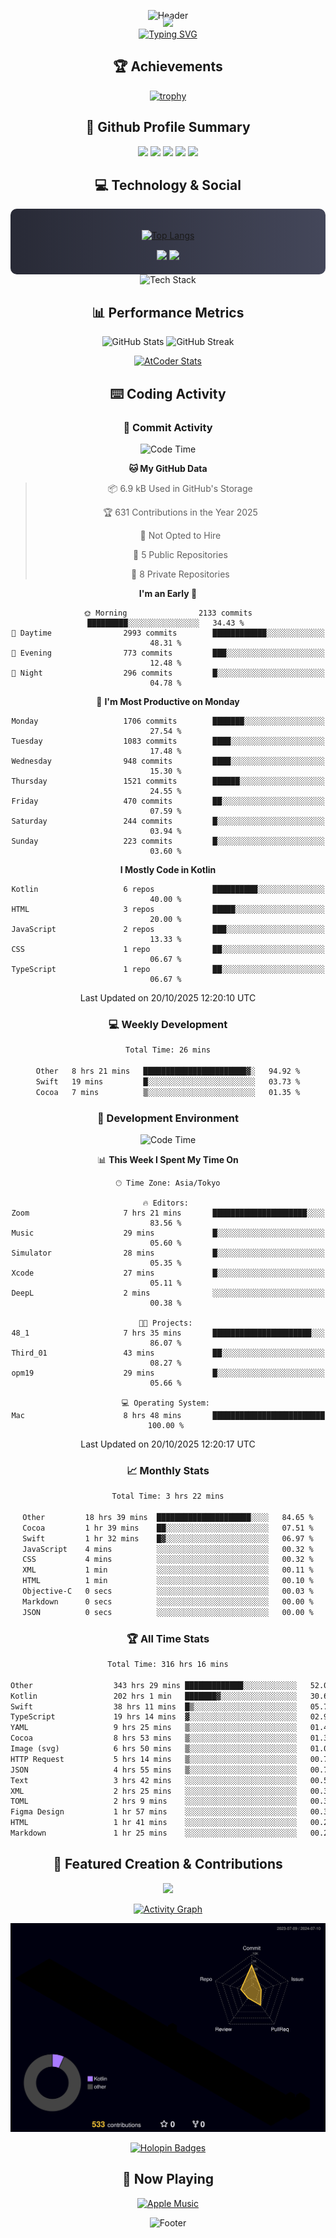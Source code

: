 <div align="center">
  
![Header](https://capsule-render.vercel.app/api?type=waving&color=gradient&customColorList=12&height=300&section=header&text=Welcome%20to%20Batapii's%20Universe&fontSize=50&animation=fadeIn&fontAlignY=40&desc=Android%20Developer%20|%20Kotlin%20LOVE%20)

<div style="margin-top: -20px;">
  <img src="https://readme-typing-svg.herokuapp.com/?lines=Crafting+Android+Experiences;Building+Tomorrow's+Apps+Today;Always+Learning,+Always+Growing&font=Fira%20Code&center=true&width=440&height=45&color=f75c7e&vCenter=true&size=22&pause=1000">
</div>

<a href="https://git.io/typing-svg">
  <img src="https://readme-typing-svg.demolab.com?font=Fira+Code&weight=600&size=28&duration=4000&pause=1000&center=true&vCenter=true&width=800&lines=Hey+there!+I'm+Batapii+%F0%9F%91%8B;Android+Developer+from+Japan+%F0%9F%87%AF%F0%9F%87%B5" alt="Typing SVG" />
</a>

## 🏆 Achievements

[![trophy](https://github-profile-trophy.vercel.app/?username=batapii&theme=onestar&no-frame=true&no-bg=true&column=8&rank=SECRET,SSS,SS,S,AAA,AA,A,B,C,?&margin-w=10&margin-h=10)](https://github.com/ryo-ma/github-profile-trophy)

## 🎯 Github Profile Summary

<div align="center">
  <img src="http://github-profile-summary-cards.vercel.app/api/cards/profile-details?username=batapii&theme=radical" />
  <img src="http://github-profile-summary-cards.vercel.app/api/cards/repos-per-language?username=batapii&theme=radical" />
  <img src="http://github-profile-summary-cards.vercel.app/api/cards/most-commit-language?username=batapii&theme=radical" />
  <img src="http://github-profile-summary-cards.vercel.app/api/cards/stats?username=batapii&theme=radical" />
  <img src="http://github-profile-summary-cards.vercel.app/api/cards/productive-time?username=batapii&theme=radical" />
</div>

## 💻 Technology & Social

<div align="center" style="background: linear-gradient(to right, #282A36, #44475A); padding: 20px; border-radius: 10px;">

[![Top Langs](https://github-readme-stats.vercel.app/api/top-langs/?username=batapii
)](https://github.com/anuraghazra/github-readme-stats)

<div style="margin-top: 15px">
<a href="https://github.com/batapii"><img src="https://img.shields.io/github/followers/batapii?style=for-the-badge&logo=github&label=Follow&color=ff6e96&labelColor=282A36"/></a>
<a href="https://twitter.com/batapii3939"><img src="https://img.shields.io/twitter/follow/batapii?style=for-the-badge&logo=twitter&color=1DA1F2&labelColor=282A36&label= Twitter"/></a>
</div>

</div>

<div align="center">
<img src="https://github-readme-tech-stack.vercel.app/api/cards?title=Tech+Stack&align=center&titleAlign=center&fontSize=20&lineHeight=10&lineCount=4&theme=github_dark&width=800&bg=%230D1117&badge=%23161B22&border=%2321262D&titleColor=%2358A6FF&line1=kotlin%2Ckotlin%2C0095D5%3Bandroid%2Candroid%2C00ff00%3Bjetpackcompose%2Cjetpack%2C4285F4%3B&line2=swift%2Cswift%2CFA7343%3Bfirebase%2Cfirebase%2CFFCA28%3Bgithub%2Cgithub%2C181717%3B&line3=typescript%2Ctypescript%2C3178C6%3Bgraphql%2Cgraphql%2CE10098%3Bsupabase%2Csupabase%2C3FCF8E%3B&line4=gradle%2Cgradle%2C02303A%3Bgitkraken%2Cgitkraken%2C179287%3Bpostman%2Cpostman%2CFF6C37%3B" alt="Tech Stack" />
</div>



## 📊 Performance Metrics

<div align="center">

![GitHub Stats](https://github-readme-stats.vercel.app/api?username=batapii&show_icons=true&theme=radical&hide_border=true&bg_color=0D1117)
![GitHub Streak](https://github-readme-streak-stats.herokuapp.com/?user=batapii&theme=radical&hide_border=true&background=0D1117)

[![AtCoder Stats](https://atcoder-readme-stats.vercel.app/stats/batapii3939?theme=dark&show_history=5&width=495)](https://github.com/iwbc-mzk/atcoder-readme-stats)

</div>

## ⌨️ Coding Activity

### 🌟 Commit Activity
<!--START_SECTION:commit-stats-->
![Code Time](http://img.shields.io/badge/Code%20Time-659%20hrs%2045%20mins-blue)

**🐱 My GitHub Data** 

> 📦 6.9 kB Used in GitHub's Storage 
 > 
> 🏆 631 Contributions in the Year 2025
 > 
> 🚫 Not Opted to Hire
 > 
> 📜 5 Public Repositories 
 > 
> 🔑 8 Private Repositories 
 > 
**I'm an Early 🐤** 

```text
🌞 Morning                2133 commits        █████████░░░░░░░░░░░░░░░░   34.43 % 
🌆 Daytime                2993 commits        ████████████░░░░░░░░░░░░░   48.31 % 
🌃 Evening                773 commits         ███░░░░░░░░░░░░░░░░░░░░░░   12.48 % 
🌙 Night                  296 commits         █░░░░░░░░░░░░░░░░░░░░░░░░   04.78 % 
```
📅 **I'm Most Productive on Monday** 

```text
Monday                   1706 commits        ███████░░░░░░░░░░░░░░░░░░   27.54 % 
Tuesday                  1083 commits        ████░░░░░░░░░░░░░░░░░░░░░   17.48 % 
Wednesday                948 commits         ████░░░░░░░░░░░░░░░░░░░░░   15.30 % 
Thursday                 1521 commits        ██████░░░░░░░░░░░░░░░░░░░   24.55 % 
Friday                   470 commits         ██░░░░░░░░░░░░░░░░░░░░░░░   07.59 % 
Saturday                 244 commits         █░░░░░░░░░░░░░░░░░░░░░░░░   03.94 % 
Sunday                   223 commits         █░░░░░░░░░░░░░░░░░░░░░░░░   03.60 % 
```


**I Mostly Code in Kotlin** 

```text
Kotlin                   6 repos             ██████████░░░░░░░░░░░░░░░   40.00 % 
HTML                     3 repos             █████░░░░░░░░░░░░░░░░░░░░   20.00 % 
JavaScript               2 repos             ███░░░░░░░░░░░░░░░░░░░░░░   13.33 % 
CSS                      1 repo              ██░░░░░░░░░░░░░░░░░░░░░░░   06.67 % 
TypeScript               1 repo              ██░░░░░░░░░░░░░░░░░░░░░░░   06.67 % 
```




 Last Updated on 20/10/2025 12:20:10 UTC
<!--END_SECTION:commit-stats-->

### 💻 Weekly Development
<!--START_SECTION:wakatime-->

```txt
Total Time: 26 mins

Other   8 hrs 21 mins   ███████████████████████▓░   94.92 %
Swift   19 mins         █░░░░░░░░░░░░░░░░░░░░░░░░   03.73 %
Cocoa   7 mins          ▒░░░░░░░░░░░░░░░░░░░░░░░░   01.35 %
```

<!--END_SECTION:wakatime-->

### 🔨 Development Environment
<!--START_SECTION:dev-stats-->
![Code Time](http://img.shields.io/badge/Code%20Time-659%20hrs%2045%20mins-blue)

📊 **This Week I Spent My Time On** 

```text
🕑︎ Time Zone: Asia/Tokyo

🔥 Editors: 
Zoom                     7 hrs 21 mins       █████████████████████░░░░   83.56 % 
Music                    29 mins             █░░░░░░░░░░░░░░░░░░░░░░░░   05.60 % 
Simulator                28 mins             █░░░░░░░░░░░░░░░░░░░░░░░░   05.35 % 
Xcode                    27 mins             █░░░░░░░░░░░░░░░░░░░░░░░░   05.11 % 
DeepL                    2 mins              ░░░░░░░░░░░░░░░░░░░░░░░░░   00.38 % 

🐱‍💻 Projects: 
48_1                     7 hrs 35 mins       ██████████████████████░░░   86.07 % 
Third_01                 43 mins             ██░░░░░░░░░░░░░░░░░░░░░░░   08.27 % 
opm19                    29 mins             █░░░░░░░░░░░░░░░░░░░░░░░░   05.66 % 

💻 Operating System: 
Mac                      8 hrs 48 mins       █████████████████████████   100.00 % 
```


 Last Updated on 20/10/2025 12:20:17 UTC
<!--END_SECTION:dev-stats-->

### 📈 Monthly Stats
<!--START_SECTION:wakamonth-->

```txt
Total Time: 3 hrs 22 mins

Other         18 hrs 39 mins  █████████████████████░░░░   84.65 %
Cocoa         1 hr 39 mins    ██░░░░░░░░░░░░░░░░░░░░░░░   07.51 %
Swift         1 hr 32 mins    █▓░░░░░░░░░░░░░░░░░░░░░░░   06.97 %
JavaScript    4 mins          ░░░░░░░░░░░░░░░░░░░░░░░░░   00.32 %
CSS           4 mins          ░░░░░░░░░░░░░░░░░░░░░░░░░   00.32 %
XML           1 min           ░░░░░░░░░░░░░░░░░░░░░░░░░   00.11 %
HTML          1 min           ░░░░░░░░░░░░░░░░░░░░░░░░░   00.10 %
Objective-C   0 secs          ░░░░░░░░░░░░░░░░░░░░░░░░░   00.03 %
Markdown      0 secs          ░░░░░░░░░░░░░░░░░░░░░░░░░   00.00 %
JSON          0 secs          ░░░░░░░░░░░░░░░░░░░░░░░░░   00.00 %
```

<!--END_SECTION:wakamonth-->

### 🏆 All Time Stats
<!--START_SECTION:wakaalltime-->

```txt
Total Time: 316 hrs 16 mins

Other                  343 hrs 29 mins █████████████░░░░░░░░░░░░   52.06 %
Kotlin                 202 hrs 1 min   ███████▓░░░░░░░░░░░░░░░░░   30.62 %
Swift                  38 hrs 11 mins  █▒░░░░░░░░░░░░░░░░░░░░░░░   05.79 %
TypeScript             19 hrs 14 mins  ▓░░░░░░░░░░░░░░░░░░░░░░░░   02.92 %
YAML                   9 hrs 25 mins   ▒░░░░░░░░░░░░░░░░░░░░░░░░   01.43 %
Cocoa                  8 hrs 53 mins   ▒░░░░░░░░░░░░░░░░░░░░░░░░   01.35 %
Image (svg)            6 hrs 50 mins   ▒░░░░░░░░░░░░░░░░░░░░░░░░   01.04 %
HTTP Request           5 hrs 14 mins   ▒░░░░░░░░░░░░░░░░░░░░░░░░   00.79 %
JSON                   4 hrs 55 mins   ▒░░░░░░░░░░░░░░░░░░░░░░░░   00.75 %
Text                   3 hrs 42 mins   ░░░░░░░░░░░░░░░░░░░░░░░░░   00.56 %
XML                    2 hrs 25 mins   ░░░░░░░░░░░░░░░░░░░░░░░░░   00.37 %
TOML                   2 hrs 9 mins    ░░░░░░░░░░░░░░░░░░░░░░░░░   00.33 %
Figma Design           1 hr 57 mins    ░░░░░░░░░░░░░░░░░░░░░░░░░   00.30 %
HTML                   1 hr 41 mins    ░░░░░░░░░░░░░░░░░░░░░░░░░   00.26 %
Markdown               1 hr 25 mins    ░░░░░░░░░░░░░░░░░░░░░░░░░   00.22 %
```

<!--END_SECTION:wakaalltime-->


## 🌟 Featured Creation & Contributions

<div align="center">
  <a href="https://github.com/batapii/ToDoSNS">
    <img src="https://github-readme-stats.vercel.app/api/pin/?username=batapii&repo=ToDoSNS&theme=radical&hide_border=true&bg_color=0D1117" />
  </a>

[![Activity Graph](https://github-readme-activity-graph.vercel.app/graph?username=batapii&custom_title=Contribution%20Graph&hide_border=true&theme=radical&bg_color=0D1117)](https://github.com/ashutosh00710/github-readme-activity-graph)

![3D Contrib](./profile-3d-contrib/profile-night-rainbow.svg)

[![Holopin Badges](https://holopin.me/batapii)](https://holopin.io/@batapii)

</div>

## 🎵 Now Playing

<div align="center">
  
[![Apple Music](https://music-profile.rayriffy.com/theme/dark.svg?uid=001005.6598667d2ffd4a10a4f429edd0ba24c4.1156)](https://github.com/rayriffy/apple-music-github-profile)

</div>

![Footer](https://capsule-render.vercel.app/api?type=waving&color=gradient&customColorList=12&height=100&section=footer)

</div>
